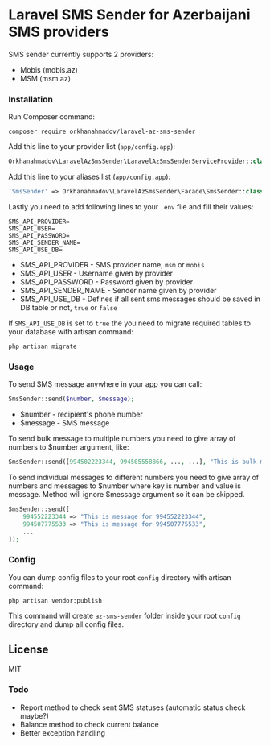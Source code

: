 # Laravel SMS Sender for Azerbaijani SMS providers

SMS sender currently supports 2 providers:
  - Mobis (mobis.az)
  - MSM (msm.az)

### Installation

Run Composer command:

```composer
composer require orkhanahmadov/laravel-az-sms-sender
```

Add this line to your provider list (`app/config.app`):

```php
Orkhanahmadov\LaravelAzSmsSender\LaravelAzSmsSenderServiceProvider::class,
```

Add this line to your aliases list (`app/config.app`):

```php
'SmsSender' => Orkhanahmadov\LaravelAzSmsSender\Facade\SmsSender::class,
```

Lastly you need to add following lines to your `.env` file and fill their values:
```
SMS_API_PROVIDER=
SMS_API_USER=
SMS_API_PASSWORD=
SMS_API_SENDER_NAME=
SMS_API_USE_DB=
```
  - SMS_API_PROVIDER - SMS provider name, `msm` or `mobis`
  - SMS_API_USER - Username given by provider
  - SMS_API_PASSWORD - Password given by provider
  - SMS_API_SENDER_NAME - Sender name given by provider
  - SMS_API_USE_DB - Defines if all sent sms messages should be saved in DB table or not, `true` or `false`

If `SMS_API_USE_DB` is set to `true` the you need to migrate required tables to your database with artisan command:
```
php artisan migrate
```

### Usage
To send SMS message anywhere in your app you can call:
```php
SmsSender::send($number, $message);
```
  - $number - recipient's phone number
  - $message - SMS message

To send bulk message to multiple numbers you need to give array of numbers to $number argument, like:
```php
SmsSender::send([994502223344, 994505558866, ..., ...], "This is bulk message for all numbers");
```

To send individual messages to different numbers you need to give array of numbers and messages to $number where key is number and value is message. Method will ignore $message argument so it can be skipped.

```php
SmsSender::send([
    994552223344 => "This is message for 994552223344",
    994507775533 => "This is message for 994507775533",
    ...
]);
```
### Config
You can dump config files to your root `config` directory with artisan command:
```
php artisan vendor:publish
```
This command will create `az-sms-sender` folder inside your root `config` directory and dump all config files.

License
----

MIT

### Todo

 - Report method to check sent SMS statuses (automatic status check maybe?)
 - Balance method to check current balance
 - Better exception handling
